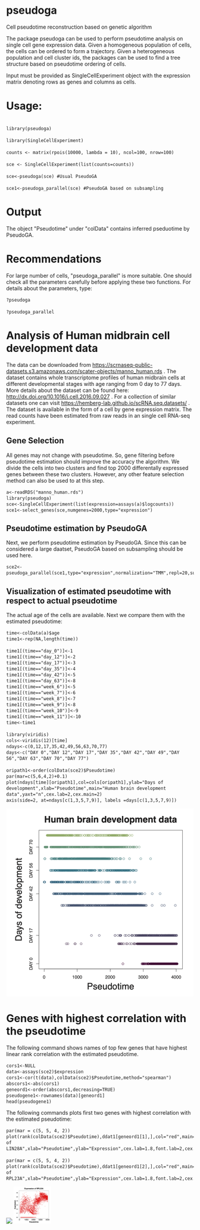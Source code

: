 # pseudoga
Cell pseudotime reconstruction based on genetic algorithm

The package pseudoga can be used to perform pseudotime analysis on single
cell gene expression data. Given a homogeneous population of cells, the cells can be ordered
to form a trajectory. Given a heterogeneous population and cell cluster ids, the packages
can be used to find a tree structure based on pseudotime ordering of cells.

Input must be provided as SingleCellExperiment object with the expression matrix denoting rows as genes 
and columns as cells.


# Usage:
```

library(pseudoga)

library(SingleCellExperiment)

counts <- matrix(rpois(10000, lambda = 10), ncol=100, nrow=100) 

sce <- SingleCellExperiment(list(counts=counts))

sce<-pseudoga(sce) #Usual PseudoGA

sce1<-pseudoga_parallel(sce) #PseudoGA based on subsampling 
```

# Output 

The object "Pseudotime" under "colData" contains inferred pseduotime by PseudoGA.

# Recommendations

For large number of cells, "pseudoga_parallel" is more suitable. One should check all the parameters carefully before applying these two functions.
For details about the parameters, type:
```
?pseudoga

?pseudoga_parallel
```

# Analysis of Human midbrain cell development data

The data can be downloaded from <https://scrnaseq-public-datasets.s3.amazonaws.com/scater-objects/manno_human.rds> . The dataset contains whole transcriptome profiles of human midbrain cells at different developmental stages with age ranging from 0 day to 77 days. More details about the dataset can be found here: http://dx.doi.org/10.1016/j.cell.2016.09.027 . For a collection of similar datasets one can visit <https://hemberg-lab.github.io/scRNA.seq.datasets/> . The dataset is available in the form of a cell by gene expression matrix. The read counts have been estimated from raw reads in an single cell RNA-seq experiment. 

## Gene Selection

All genes may not change with pseudotime. So, gene filtering before pseudotime estimation should improve the accuracy the algorithm. We divide the cells into two clusters and find top 2000 differentally expressed genes between these two clusters. However, any other feature selection method can also be used to at this step. 

```
a<-readRDS("manno_human.rds")
library(pseudoga)
sce<-SingleCellExperiment(list(expression=assays(a)$logcounts))
sce1<-select_genes(sce,numgenes=2000,type="expression")
```

## Pseudotime estimation by PseudoGA

Next, we perform pseudotime estimation by PseudoGA. Since this can be considered a large daatset, PseudoGA based on subsampling should be used here.

```
sce2<-pseudoga_parallel(sce1,type="expression",normalization="TMM",repl=20,subsample=300)

```

## Visualization of estimated pseudotime with respect to actual pseudotime

The actual age of the cells are available. Next we compare them with the estimated pseudotime:

```
time<-colData(a)$age
time1<-rep(NA,length(time))

time1[(time=="day_0")]<-1
time1[(time=="day_12")]<-2
time1[(time=="day_17")]<-3
time1[(time=="day_35")]<-4
time1[(time=="day_42")]<-5
time1[(time=="day_63")]<-8
time1[(time=="week_6")]<-5
time1[(time=="week_7")]<-6
time1[(time=="week_8")]<-7
time1[(time=="week_9")]<-8
time1[(time=="week_10")]<-9
time1[(time=="week_11")]<-10
time<-time1

library(viridis)
cols<-viridis(12)[time]
ndays<-c(0,12,17,35,42,49,56,63,70,77)
days<-c("DAY 0","DAY 12","DAY 17","DAY 35","DAY 42","DAY 49","DAY 56","DAY 63","DAY 70","DAY 77")

oripath1<-order(colData(sce2)$Pseudotime)
par(mar=c(5,6,4,2)+0.1)
plot(ndays[time][oripath1],col=cols[oripath1],ylab="Days of development",xlab="Pseudotime",main="Human brain development data",yaxt="n",cex.lab=2,cex.main=2)
axis(side=2, at=ndays[c(1,3,5,7,9)], labels =days[c(1,3,5,7,9)])

```
![alt text](https://github.com/pronoymondal/pseudogadata/blob/main/manno_path1_png.png "Logo Title Text 1")

# Genes with highest correlation with the pseudotime
The following command shows names of top few genes that have highest linear rank correlation with the estimated pseudotime. 

```
cors1<-NULL
data<-assays(sce2)$expression
cors1<-cor(t(data),colData(sce2)$Pseudotime,method="spearman")
abscors1<-abs(cors1)
geneord1<-order(abscors1,decreasing=TRUE)
pseudogene1<-rownames(data)[geneord1]
head(pseudogene1)

```
The following commands plots first two genes with highest correlation with the estimated pseudotime:

```
par(mar = c(5, 5, 4, 2))
plot(rank(colData(sce2)$Pseudotime),ddat1[geneord1[1],],col="red",main="Expression of LIN28A",xlab="Pseudotime",ylab="Expression",cex.lab=1.8,font.lab=2,cex.main=2,cex.axis=2)

par(mar = c(5, 5, 4, 2))
plot(rank(colData(sce2)$Pseudotime),ddat1[geneord1[2],],col="red",main="Expression of RPL23A",xlab="Pseudotime",ylab="Expression",cex.lab=1.8,font.lab=2,cex.main=2,cex.axis=2)

```
<p float="left">
  <img src="https://github.com/pronoymondal/pseudogadata/blob/main/manno_cluster1_gene1.png" width="100" />
  <img src="https://github.com/pronoymondal/pseudogadata/blob/main/manno_cluster1_gene2.png" width="100" /> 
</p>
